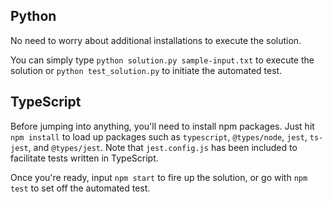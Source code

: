 ## Python
No need to worry about additional installations to execute the solution. 

You can simply type `python solution.py sample-input.txt` to execute the solution or `python test_solution.py` to initiate the automated test. 

## TypeScript
Before jumping into anything, you'll need to install npm packages. Just hit `npm install` to load up packages such as `typescript`, `@types/node`, `jest`, `ts-jest`, and `@types/jest`.
Note that `jest.config.js` has been included to facilitate tests written in TypeScript.

Once you're ready, input `npm start` to fire up the solution, or go with `npm test` to set off the automated test.